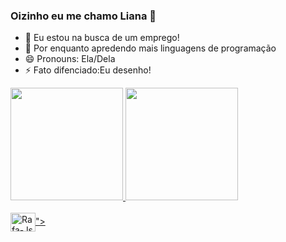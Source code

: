 ### Oizinho eu me chamo Liana 👋

- 🔭 Eu estou na busca de um emprego!
- 🌱 Por enquanto apredendo mais linguagens de programação
- 😄 Pronouns: Ela/Dela
- ⚡ Fato difenciado:Eu desenho!

<div>
  <a href="https://beacons.ai/LianMary">
  <img height="180em" src="https://github-readme-stats.vercel.app/api?username=LianMary&show_icons=true&theme=radical&include_all_commits=true&count_private=true"/>
  <img height="180em" src="https://github-readme-stats.vercel.app/api/top-langs/?username=LianMary&layout=compact&langs_count=16&theme=radical"/>
</div>
<div style="display: inline_block"><br>
  <img align="center" alt="Rafa-Js" height="30" width="40" src="
  <img src="https://cdn.jsdelivr.net/gh/devicons/devicon/icons/java/java-original-wordmark.svg" />">
 </div>
